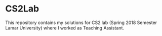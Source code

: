 # CS2Lab
This repository contains my solutions for CS2 lab (Spring 2018 Semester Lamar University) where I worked as Teaching Assistant.  
